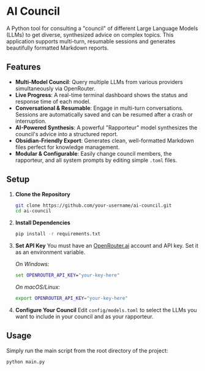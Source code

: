 # AI Council

A Python tool for consulting a "council" of different Large Language Models (LLMs) to get diverse, synthesized advice on complex topics. This application supports multi-turn, resumable sessions and generates beautifully formatted Markdown reports.

## Features

- **Multi-Model Council**: Query multiple LLMs from various providers simultaneously via OpenRouter.
- **Live Progress**: A real-time terminal dashboard shows the status and response time of each model.
- **Conversational & Resumable**: Engage in multi-turn conversations. Sessions are automatically saved and can be resumed after a crash or interruption.
- **AI-Powered Synthesis**: A powerful "Rapporteur" model synthesizes the council's advice into a structured report.
- **Obsidian-Friendly Export**: Generates clean, well-formatted Markdown files perfect for knowledge management.
- **Modular & Configurable**: Easily change council members, the rapporteur, and all system prompts by editing simple `.toml` files.

## Setup

1.  **Clone the Repository**
    ```bash
    git clone https://github.com/your-username/ai-council.git
    cd ai-council
    ```

2.  **Install Dependencies**
    ```bash
    pip install -r requirements.txt
    ```

3.  **Set API Key**
    You must have an [OpenRouter.ai](https://openrouter.ai/) account and API key. Set it as an environment variable.
    
    *On Windows:*
    ```cmd
    set OPENROUTER_API_KEY="your-key-here"
    ```
    *On macOS/Linux:*
    ```bash
    export OPENROUTER_API_KEY="your-key-here"
    ```

4.  **Configure Your Council**
    Edit `config/models.toml` to select the LLMs you want to include in your council and as your rapporteur.

## Usage

Simply run the main script from the root directory of the project:

```bash
python main.py
```
